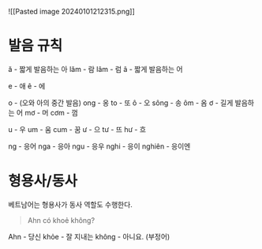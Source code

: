 ![[Pasted image 20240101212315.png]]

# 발음 규칙

ă  - 짧게 발음하는 아
	lăm - 람
	lâm - 럼
â -  짧게 발음하는 어

e - 애
ê - 에

o - (오와 아의 중간 발음)
	ong - 옹
	to - 또
ô - 오
	sông - 송
	ôm - 옴
ơ - 길게 발음하는 어
	mơ - 머
	cơm - 껌

u - 우
	um - 움
	cum - 꿈
ư - 으
	tư - 뜨
	hư - 흐

ng - 응어
nga - 응아
ngu - 응우
nghi - 응이
nghiên - 응이엔

# 형용사/동사
베트남어는 형용사가 동사 역할도 수행한다.
> Ahn có khoẻ không?

Ahn - 당신
khỏe - 잘 지내는
không - 아니요. (부정어)
